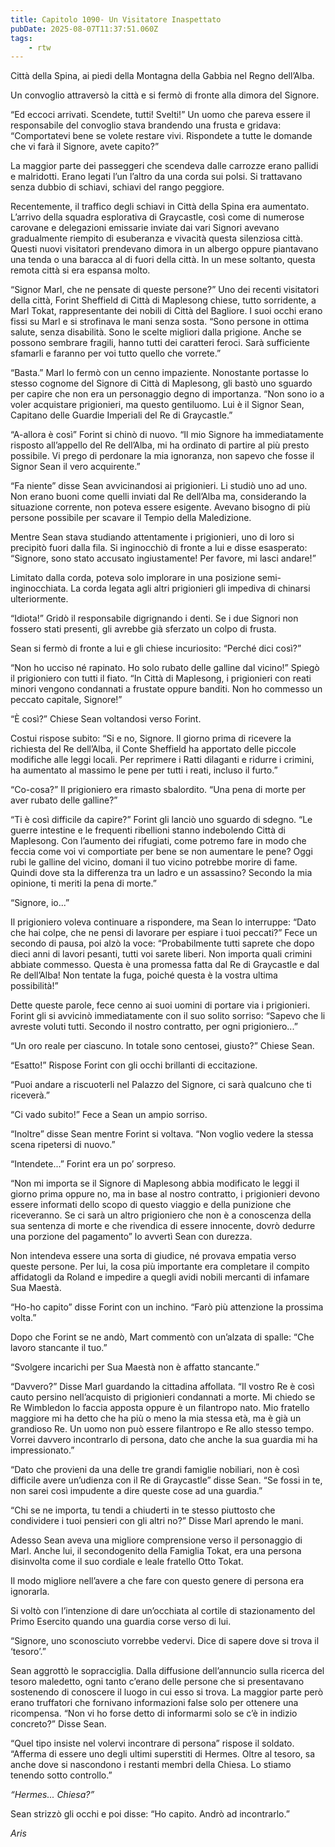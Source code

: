 ```yaml
---
title: Capitolo 1090- Un Visitatore Inaspettato
pubDate: 2025-08-07T11:37:51.060Z
tags:
    - rtw
---
```













Città della Spina, ai piedi della Montagna della Gabbia nel Regno dell’Alba.






Un convoglio attraversò la città e si fermò di fronte alla dimora del Signore.






“Ed eccoci arrivati. Scendete, tutti! Svelti!” Un uomo che pareva essere il responsabile del convoglio stava brandendo una frusta e gridava: “Comportatevi bene se volete restare vivi. Rispondete a tutte le domande che vi farà il Signore, avete capito?”






La maggior parte dei passeggeri che scendeva dalle carrozze erano pallidi e malridotti. Erano legati l’un l’altro da una corda sui polsi. Si trattavano senza dubbio di schiavi, schiavi del rango peggiore.






Recentemente, il traffico degli schiavi in Città della Spina era aumentato. L’arrivo della squadra esplorativa di Graycastle, così come di numerose carovane e delegazioni emissarie inviate dai vari Signori avevano gradualmente riempito di esuberanza e vivacità questa silenziosa città. Questi nuovi visitatori prendevano dimora in un albergo oppure piantavano una tenda o una baracca al di fuori della città. In un mese soltanto, questa remota città si era espansa molto.






“Signor Marl, che ne pensate di queste persone?” Uno dei recenti visitatori della città, Forint Sheffield di Città di Maplesong chiese, tutto sorridente, a Marl Tokat, rappresentante dei nobili di Città del Bagliore. I suoi occhi erano fissi su Marl e si strofinava le mani senza sosta. “Sono persone in ottima salute, senza disabilità. Sono le scelte migliori dalla prigione. Anche se possono sembrare fragili, hanno tutti dei caratteri feroci. Sarà sufficiente sfamarli e faranno per voi tutto quello che vorrete.”






“Basta.” Marl lo fermò con un cenno impaziente. Nonostante portasse lo stesso cognome del Signore di Città di Maplesong, gli bastò uno sguardo per capire che non era un personaggio degno di importanza. “Non sono io a voler acquistare prigionieri, ma questo gentiluomo. Lui è il Signor Sean, Capitano delle Guardie Imperiali del Re di Graycastle.”






“A-allora è così” Forint si chinò di nuovo. “Il mio Signore ha immediatamente risposto all’appello del Re dell’Alba, mi ha ordinato di partire al più presto possibile. Vi prego di perdonare la mia ignoranza, non sapevo che fosse il Signor Sean il vero acquirente.”






“Fa niente” disse Sean avvicinandosi ai prigionieri. Li studiò uno ad uno. Non erano buoni come quelli inviati dal Re dell’Alba ma, considerando la situazione corrente, non poteva essere esigente. Avevano bisogno di più persone possibile per scavare il Tempio della Maledizione.






Mentre Sean stava studiando attentamente i prigionieri, uno di loro si precipitò fuori dalla fila. Si inginocchiò di fronte a lui e disse esasperato: “Signore, sono stato accusato ingiustamente! Per favore, mi lasci andare!”






Limitato dalla corda, poteva solo implorare in una posizione semi-inginocchiata. La corda legata agli altri prigionieri gli impediva di chinarsi ulteriormente.






“Idiota!” Gridò il responsabile digrignando i denti. Se i due Signori non fossero stati presenti, gli avrebbe già sferzato un colpo di frusta.






Sean si fermò di fronte a lui e gli chiese incuriosito: “Perché dici così?”






“Non ho ucciso né rapinato. Ho solo rubato delle galline dal vicino!” Spiegò il prigioniero con tutti il fiato. “In Città di Maplesong, i prigionieri con reati minori vengono condannati a frustate oppure banditi. Non ho commesso un peccato capitale, Signore!”






“È così?” Chiese Sean voltandosi verso Forint.






Costui rispose subito: “Si e no, Signore. Il giorno prima di ricevere la richiesta del Re dell’Alba, il Conte Sheffield ha apportato delle piccole modifiche alle leggi locali. Per reprimere i Ratti dilaganti e ridurre i crimini, ha aumentato al massimo le pene per tutti i reati, incluso il furto.”






“Co-cosa?” Il prigioniero era rimasto sbalordito. “Una pena di morte per aver rubato delle galline?”






“Ti è così difficile da capire?” Forint gli lanciò uno sguardo di sdegno. “Le guerre intestine e le frequenti ribellioni stanno indebolendo Città di Maplesong. Con l’aumento dei rifugiati, come potremo fare in modo che feccia come voi vi comportiate per bene se non aumentare le pene? Oggi rubi le galline del vicino, domani il tuo vicino potrebbe morire di fame. Quindi dove sta la differenza tra un ladro e un assassino? Secondo la mia opinione, ti meriti la pena di morte.”






“Signore, io...”






Il prigioniero voleva continuare a rispondere, ma Sean lo interruppe: “Dato che hai colpe, che ne pensi di lavorare per espiare i tuoi peccati?” Fece un secondo di pausa, poi alzò la voce: “Probabilmente tutti saprete che dopo dieci anni di lavori pesanti, tutti voi sarete liberi. Non importa quali crimini abbiate commesso. Questa è una promessa fatta dal Re di Graycastle e dal Re dell’Alba! Non tentate la fuga, poiché questa è la vostra ultima possibilità!”






Dette queste parole, fece cenno ai suoi uomini di portare via i prigionieri. Forint gli si avvicinò immediatamente con il suo solito sorriso: “Sapevo che li avreste voluti tutti. Secondo il nostro contratto, per ogni prigioniero...”






“Un oro reale per ciascuno. In totale sono centosei, giusto?” Chiese Sean.






“Esatto!” Rispose Forint con gli occhi brillanti di eccitazione.






“Puoi andare a riscuoterli nel Palazzo del Signore, ci sarà qualcuno che ti riceverà.”






“Ci vado subito!” Fece a Sean un ampio sorriso.






“Inoltre” disse Sean mentre Forint si voltava. “Non voglio vedere la stessa scena ripetersi di nuovo.”






“Intendete...” Forint era un po’ sorpreso.






“Non mi importa se il Signore di Maplesong abbia modificato le leggi il giorno prima oppure no, ma in base al nostro contratto, i prigionieri devono essere informati dello scopo di questo viaggio e della punizione che riceveranno. Se ci sarà un altro prigioniero che non è a conoscenza della sua sentenza di morte e che rivendica di essere innocente, dovrò dedurre una porzione del pagamento” lo avvertì Sean con durezza.






Non intendeva essere una sorta di giudice, né provava empatia verso queste persone. Per lui, la cosa più importante era completare il compito affidatogli da Roland e impedire a quegli avidi nobili mercanti di infamare Sua Maestà.






“Ho-ho capito” disse Forint con un inchino. “Farò più attenzione la prossima volta.”






Dopo che Forint se ne andò, Mart commentò con un’alzata di spalle: “Che lavoro stancante il tuo.”






“Svolgere incarichi per Sua Maestà non è affatto stancante.”






“Davvero?” Disse Marl guardando la cittadina affollata. “Il vostro Re è così cauto persino nell’acquisto di prigionieri condannati a morte. Mi chiedo se Re Wimbledon lo faccia apposta oppure è un filantropo nato. Mio fratello maggiore mi ha detto che ha più o meno la mia stessa età, ma è già un grandioso Re. Un uomo non può essere filantropo e Re allo stesso tempo. Vorrei davvero incontrarlo di persona, dato che anche la sua guardia mi ha impressionato.”






“Dato che provieni da una delle tre grandi famiglie nobiliari, non è così difficile avere un’udienza con il Re di Graycastle” disse Sean. “Se fossi in te, non sarei così impudente a dire queste cose ad una guardia.”






“Chi se ne importa, tu tendi a chiuderti in te stesso piuttosto che condividere i tuoi pensieri con gli altri no?” Disse Marl aprendo le mani.






Adesso Sean aveva una migliore comprensione verso il personaggio di Marl. Anche lui, il secondogenito della Famiglia Tokat, era una persona disinvolta come il suo cordiale e leale fratello Otto Tokat.






Il modo migliore nell’avere a che fare con questo genere di persona era ignorarla.






Si voltò con l’intenzione di dare un’occhiata al cortile di stazionamento del Primo Esercito quando una guardia corse verso di lui.






“Signore, uno sconosciuto vorrebbe vedervi. Dice di sapere dove si trova il ‘tesoro’.”






Sean aggrottò le sopracciglia. Dalla diffusione dell’annuncio sulla ricerca del tesoro maledetto, ogni tanto c’erano delle persone che si presentavano sostenendo di conoscere il luogo in cui esso si trova. La maggior parte però erano truffatori che fornivano informazioni false solo per ottenere una ricompensa. “Non vi ho forse detto di informarmi solo se c’è in indizio concreto?” Disse Sean.






“Quel tipo insiste nel volervi incontrare di persona” rispose il soldato. “Afferma di essere uno degli ultimi superstiti di Hermes. Oltre al tesoro, sa anche dove si nascondono i restanti membri della Chiesa. Lo stiamo tenendo sotto controllo.”






<em>“Hermes... Chiesa?”</em>






Sean strizzò gli occhi e poi disse: “Ho capito. Andrò ad incontrarlo.”






<em>Aris</em>


                                


                                




